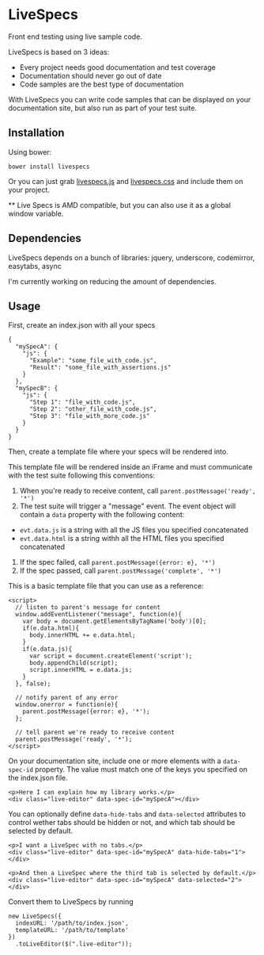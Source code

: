 # LiveSpecs
Front end testing using live sample code.

LiveSpecs is based on 3 ideas:
- Every project needs good documentation and test coverage
- Documentation should never go out of date
- Code samples are the best type of documentation

With LiveSpecs you can write code samples that can be displayed on your documentation site, but also run as part of your test suite.

## Installation
Using bower:
```
bower install livespecs
```

Or you can just grab [livespecs.js](https://raw.githubusercontent.com/alexishevia/LiveSpecs/master/livespecs.js) and [livespecs.css](https://raw.githubusercontent.com/alexishevia/LiveSpecs/master/livespecs.css) and include them on your project.

** Live Specs is AMD compatible, but you can also use it as a global window variable.

## Dependencies
LiveSpecs depends on a bunch of libraries:
jquery, underscore, codemirror, easytabs, async

I'm currently working on reducing the amount of dependencies.

## Usage
First, create an index.json with all your specs
```
{
  "mySpecA": {
    "js": {
      "Example": "some_file_with_code.js",
      "Result": "some_file_with_assertions.js"
    }
  },
  "mySpecB": {
    "js": {
      "Step 1": "file_with_code.js",
      "Step 2": "other_file_with_code.js",
      "Step 3": "file_with_more_code.js"
    }
  }
}
```

Then, create a template file where your specs will be rendered into.

This template file will be rendered inside an iFrame and must communicate with the test suite following this conventions:

1. When you're ready to receive content, call `parent.postMessage('ready', '*')`
1. The test suite will trigger a "message" event. The event object will contain a `data` property with the following content:
  - `evt.data.js` is a string with all the JS files you specified concatenated
  - `evt.data.html` is a string withh all the HTML files you specified concatenated
1. If the spec failed, call `parent.postMessage({error: e}, '*')`
1. If the spec passed, call `parent.postMessage('complete', '*')`

This is a basic template file that you can use as a reference:
```
<script>
  // listen to parent's message for content
  window.addEventListener("message", function(e){
    var body = document.getElementsByTagName('body')[0];
    if(e.data.html){
      body.innerHTML += e.data.html;
    }
    if(e.data.js){
      var script = document.createElement('script');
      body.appendChild(script);
      script.innerHTML = e.data.js;
    }
  }, false);

  // notify parent of any error
  window.onerror = function(e){
    parent.postMessage({error: e}, '*');
  };

  // tell parent we're ready to receive content
  parent.postMessage('ready', '*');
</script>
```

On your documentation site, include one or more elements with a `data-spec-id` property. The value must match one of the keys you specified on the index.json file.
```
<p>Here I can explain how my library works.</p>
<div class="live-editor" data-spec-id="mySpecA"></div>
```

You can optionally define `data-hide-tabs` and `data-selected` attributes to control wether tabs should be hidden or not, and which tab should be selected by default.

```
<p>I want a LiveSpec with no tabs.</p>
<div class="live-editor" data-spec-id="mySpecA" data-hide-tabs="1"></div>

<p>And then a LiveSpec where the third tab is selected by default.</p>
<div class="live-editor" data-spec-id="mySpecA" data-selected="2"></div>
```

Convert them to LiveSpecs by running
```
new LiveSpecs({
  indexURL: '/path/to/index.json',
  templateURL: '/path/to/template'
})
  .toLiveEditor($(".live-editor"));
```
